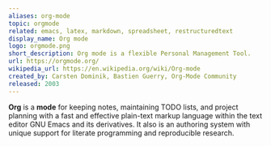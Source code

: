 ```yaml
---
aliases: org-mode
topic: orgmode
related: emacs, latex, markdown, spreadsheet, restructuredtext
display_name: Org mode
logo: orgmode.png
short_description: Org mode is a flexible Personal Management Tool.
url: https://orgmode.org/
wikipedia_url: https://en.wikipedia.org/wiki/Org-mode
created_by: Carsten Dominik, Bastien Guerry, Org-Mode Community
released: 2003
---
```

**Org** is a **mode** for keeping notes, maintaining TODO lists, and project planning with a fast and effective plain-text markup language within the text editor GNU Emacs and its derivatives. It also is an authoring system with unique support for literate programming and reproducible research.
